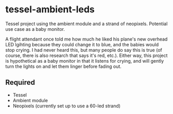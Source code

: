 tessel-ambient-leds
===================

Tessel project using the ambient module and a strand of neopixels. Potential use case as a baby monitor.

A flight attendant once told me how much he liked his plane's new overhead LED lgihting because they could change it to blue, and the babies would stop crying.  I had never heard this, but many people do say this is true (of course, there is also research that says it's red, etc.). Either way, this project is hypothetical as a baby monitor in that it listens for crying, and will gently turn the lights on and let them linger before fading out.

## Required

- Tessel
- Ambient module
- Neopixels (currently set up to use a 60-led strand)
